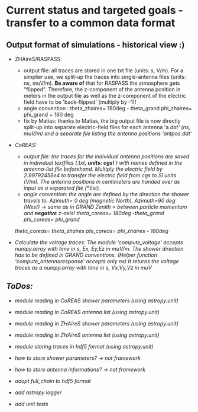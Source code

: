 
# Current status and targeted goals - transfer to a common data format

## Output format of simulations - historical view :)

* ZHAireS/RASPASS: 
    - output file: all traces are stored in one txt file (units: s, V/m). For a simplier use, we split-up the traces into single-antenna files (units: ns, muV/m).
    **Be aware of** that for RASPASS the atmosphere gets "flipped". Therefore, the z-component of the antenna position in meters in the output file as well as the z-component of the electric field have to be 'back-flipped' (multiply by -1)!
    - angle convention :
    theta_zhaires= 180deg - theta_grand
    phi_zhaires= phi_grand + 180 deg
    - fix by Matias: thanks to Matias, the big output file is now directly split-up into separate electric-field files for each antenna 'a<i>.dat' (ns, muV/m) and a separate file listing the antenna positions 'antpos.dat'
    
* CoREAS:
    - output file: the traces for the individual antenna positions are saved in individual textfiles (<name><i>.txt, **units: cgs!** ) with names defined in the antenna-list file beforehand. Multiply the electric field by 2.99792458e4 to transfer the electric field from cgs to SI units (V/m).  The antenna positions in centimeters are handed over as input as a separated file (*.list). 
    - angle convention: the angle are defined by the direction the shower travels to. 
    Azimuth= 0 deg (magnetic North), Azimuth=90 deg (West) -> same as in GRAND
    Zenith = between particle momentum and **negative** z-axis!
    theta_coreas= 180deg -theta_grand
    phi_coreas= phi_grand
    
    theta_coreas= theta_zhaires
    phi_coreas= phi_zhaires - 180deg

* Calculate the voltage traces:
    The module 'compute_voltage' accepts numpy.array with time in s, Ex, Ey,Ez in muV/m. The shower direction has to be defined in GRAND conventions. (Helper function 'compute_antennaresponse' accepts only ns)
    It returns  the voltage traces as a numpy.array with time in s, Vx,Vy,Vz in muV
    
    
## ToDos:
* module reading in CoREAS shower parameters (using astropy.unit)
* module reading in CoREAS antenna list (using astropy.unit)
* module reading in ZHAireS shower parameters (using astropy.unit)
* module reading in ZHAireS antenna list (using astropy.unit)

* module storing traces in hdf5 format (using astropy.unit)
* how to store shower parameters? -> not framework
* how to store antenna informations? -> not framework

* adopt full_chain to hdf5 format
* add astropy logger
* add unit tests


